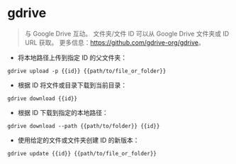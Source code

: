 # gdrive

> 与 Google Drive 互动。
> 文件夹/文件 ID 可以从 Google Drive 文件夹或 ID URL 获取。
> 更多信息：<https://github.com/gdrive-org/gdrive>。

- 将本地路径上传到指定 ID 的父文件夹：

`gdrive upload -p {{id}} {{path/to/file_or_folder}}`

- 根据 ID 将文件或目录下载到当前目录：

`gdrive download {{id}}`

- 根据 ID 下载到指定的本地路径：

`gdrive download --path {{path/to/folder}} {{id}}`

- 使用给定的文件或文件夹创建 ID 的新版本：

`gdrive update {{id}} {{path/to/file_or_folder}}`